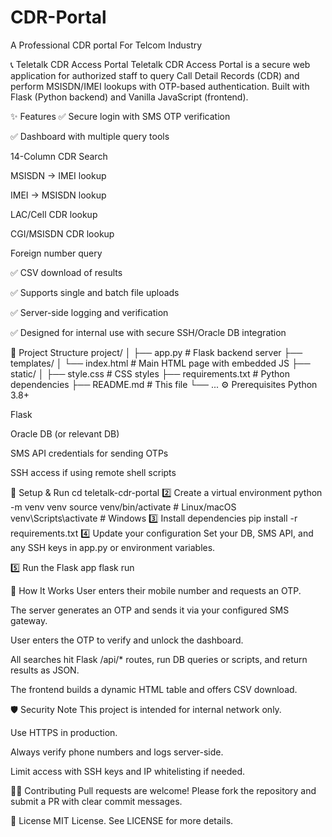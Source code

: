 # CDR-Portal
A Professional CDR portal For Telcom Industry 

📞 Teletalk CDR Access Portal
Teletalk CDR Access Portal is a secure web application for authorized staff to query Call Detail Records (CDR) and perform MSISDN/IMEI lookups with OTP-based authentication. Built with Flask (Python backend) and Vanilla JavaScript (frontend).

✨ Features
✅ Secure login with SMS OTP verification

✅ Dashboard with multiple query tools

14-Column CDR Search

MSISDN → IMEI lookup

IMEI → MSISDN lookup

LAC/Cell CDR lookup

CGI/MSISDN CDR lookup

Foreign number query

✅ CSV download of results

✅ Supports single and batch file uploads

✅ Server-side logging and verification

✅ Designed for internal use with secure SSH/Oracle DB integration

📂 Project Structure
project/
│
├── app.py              # Flask backend server
├── templates/
│   └── index.html      # Main HTML page with embedded JS
├── static/
│   ├── style.css       # CSS styles
├── requirements.txt    # Python dependencies
├── README.md           # This file
└── ...
⚙️ Prerequisites
Python 3.8+

Flask

Oracle DB (or relevant DB)

SMS API credentials for sending OTPs

SSH access if using remote shell scripts

🚀 Setup & Run
cd teletalk-cdr-portal
2️⃣ Create a virtual environment
python -m venv venv
source venv/bin/activate  # Linux/macOS
venv\Scripts\activate     # Windows
3️⃣ Install dependencies
pip install -r requirements.txt
4️⃣ Update your configuration
Set your DB, SMS API, and any SSH keys in app.py or environment variables.

5️⃣ Run the Flask app
flask run


🔐 How It Works
User enters their mobile number and requests an OTP.

The server generates an OTP and sends it via your configured SMS gateway.

User enters the OTP to verify and unlock the dashboard.

All searches hit Flask /api/* routes, run DB queries or scripts, and return results as JSON.

The frontend builds a dynamic HTML table and offers CSV download.

🛡️ Security Note
This project is intended for internal network only.

Use HTTPS in production.

Always verify phone numbers and logs server-side.

Limit access with SSH keys and IP whitelisting if needed.

🧑‍💻 Contributing
Pull requests are welcome! Please fork the repository and submit a PR with clear commit messages.

📜 License
MIT License. See LICENSE for more details.
